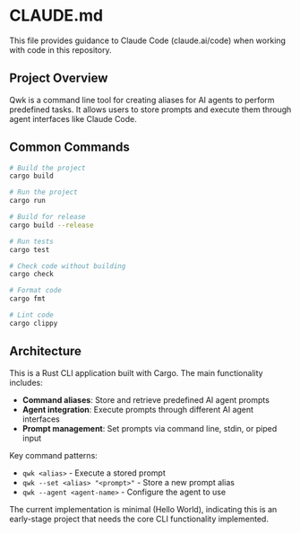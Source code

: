 # CLAUDE.md

This file provides guidance to Claude Code (claude.ai/code) when working with code in this repository.

## Project Overview

Qwk is a command line tool for creating aliases for AI agents to perform predefined tasks. It allows users to store prompts and execute them through agent interfaces like Claude Code.

## Common Commands

```bash
# Build the project
cargo build

# Run the project
cargo run

# Build for release
cargo build --release

# Run tests
cargo test

# Check code without building
cargo check

# Format code
cargo fmt

# Lint code
cargo clippy
```

## Architecture

This is a Rust CLI application built with Cargo. The main functionality includes:

- **Command aliases**: Store and retrieve predefined AI agent prompts
- **Agent integration**: Execute prompts through different AI agent interfaces
- **Prompt management**: Set prompts via command line, stdin, or piped input

Key command patterns:
- `qwk <alias>` - Execute a stored prompt
- `qwk --set <alias> "<prompt>"` - Store a new prompt alias
- `qwk --agent <agent-name>` - Configure the agent to use

The current implementation is minimal (Hello World), indicating this is an early-stage project that needs the core CLI functionality implemented.